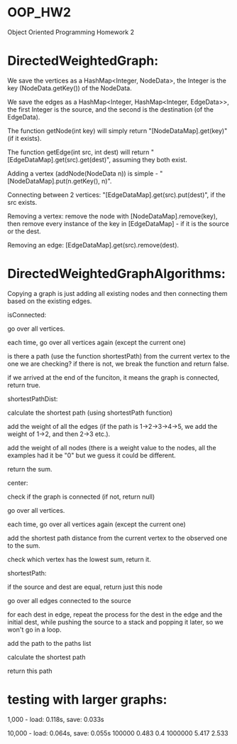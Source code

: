 # OOP_HW2
Object Oriented Programming Homework 2

# DirectedWeightedGraph:

We save the vertices as a HashMap<Integer, NodeData>, the Integer is the key (NodeData.getKey()) of the NodeData.

We save the edges as a HashMap<Integer, HashMap<Integer, EdgeData>>, the first Integer is the source, and the second is the destination (of the EdgeData).

The function getNode(int key) will simply return "[NodeDataMap].get(key)" (if it exists).

The function getEdge(int src, int dest) will return "[EdgeDataMap].get(src).get(dest)", assuming they both exist.

Adding a vertex (addNode(NodeData n)) is simple - "[NodeDataMap].put(n.getKey(), n)".

Connecting between 2 vertices: "[EdgeDataMap].get(src).put(dest)", if the src exists.

Removing a vertex: remove the node with [NodeDataMap].remove(key), then remove every instance of the key in [EdgeDataMap] - if it is the source or the dest.

Removing an edge: [EdgeDataMap].get(src).remove(dest).



# DirectedWeightedGraphAlgorithms:

Copying a graph is just adding all existing nodes and then connecting them based on the existing edges.


isConnected:

go over all vertices.

each time, go over all vertices again (except the current one)

is there a path (use the function shortestPath) from the current vertex to the one we are checking? if there is not, we break the function and return false.

if we arrived at the end of the funciton, it means the graph is connected, return true.


shortestPathDist:

calculate the shortest path (using shortestPath function)

add the weight of all the edges (if the path is 1->2->3->4->5, we add the weight of 1->2, and then 2->3 etc.).

add the weight of all nodes (there is a weight value to the nodes, all the examples had it be "0" but we guess it could be different.

return the sum.


center:

check if the graph is connected (if not, return null)

go over all vertices.

each time, go over all vertices again (except the current one)

add the shortest path distance from the current vertex to the observed one to the sum.

check which vertex has the lowest sum, return it.


shortestPath:

if the source and dest are equal, return just this node

go over all edges connected to the source

for each dest in edge, repeat the process for the dest in the edge and the initial dest, while pushing the source to a stack and popping it later, so we won't go in a loop.

add the path to the paths list

calculate the shortest path

return this path


# testing with larger graphs:

1,000 - load: 0.118s, save: 0.033s

10,000 - load: 0.064s, save: 0.055s
100000
0.483
0.4
1000000
5.417
2.533
